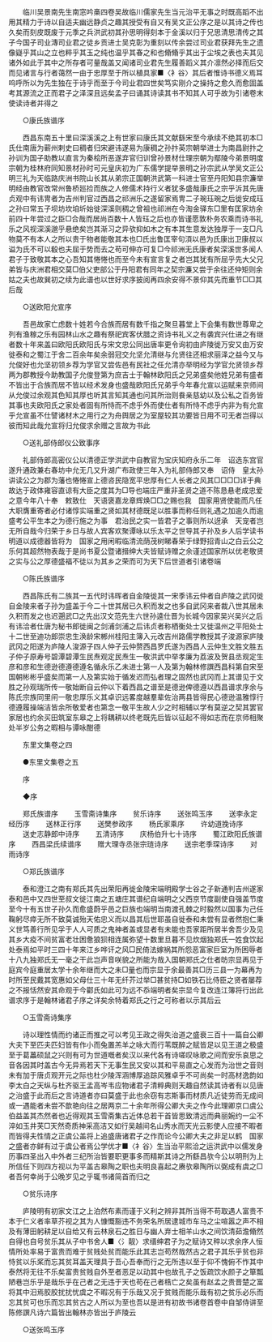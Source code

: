 <!-- { "loadSidebar": true } -->
　　临川吴景南先生南窓吟槀四卷吴故临川儒家先生当元治平无事之时既高蹈不出用其精力于诗以自适夫幽远静贞之趣其授受有自又有吴文正公序之是以其诗之传也久矣而刻皮既废于元季之兵洪武初其孙思明得刻本于金溪以归于兄思清思清传之其子今国子司业漙司业君之徒乡贡进士吴克彰为重刻以传余尝过司业君获拜先生之遗像嶷乎其山之立也粹乎其玉之纯也温乎其春之和也翛翛乎其出于尘埃之表也夫其见诸外如此于其中之所存者可量哉盖又闻诸司业君先生履善蹈义其介凛然必择而后交而见诸言与行者蔼然一由于忠厚至于所以植具家■〈衤谷〉其后者惟诗书德义焉耳呜呼所以为先生独在于诗乎而至于今司业君四世矣笃实刚介之操持之愈久而愈固盖考其源流之正而君子之泽深且远矣孟子曰诵其诗读其书不知其人可乎故为引诸卷末使读诗者并得之 

　　○康氏族谱序 

　　西昌东南五十里曰深溪溪之上有世家曰康氏其文献繇宋至今承续不绝其初本□氏仕南唐为蕲州剌史曰稠者归宋避讳遂易为康稠之孙抃英宗朝举进士为南昌尉抃之孙训为国子助教以直言为秦桧所恶遂弃官归训曾孙景材仕理宗朝为鄢陵今弟景明度宗朝为桂林府同知景材孙时可元皇庆初为广东儒学提举景明之孙宗武从学吴文正公明三礼为天临路庆洲书院山长其从弟宗正国朝洪武第一科进士官至丹阳知县宗濂举明经由教官改常州鲁桥廵捡而族之人修儒术持行义者犹多盛哉康氏之宗乎泝其先唐贞观中有讳冑者为吉州判官过西昌之祁洲乐之遂留家焉冑二子琬珏琬之后徙安成珏之孙曰常五子坝坊坎垍圻始徙深溪则稠之曾祖也祁洲在今淘金驿东□里有匡家坊余前四十年尝过之臣□合哉而居尚百数十人皆珏之后也亦皆谨愿敦朴务农乘而诗书礼乐之风视深溪邈乎悬绝矣岂其渐习之异欤抑如木之有本其生意发达独厚于一支□凡物莫不有本人之所以贵于物者能敬其本也□氏出鲁匡宰句湏以邑为氏康出卫康叔以谥为氏不可以殽也夫屈于势而去之苟可伸亦可复□今祁洲无氏康者矣深溪世多闻人君子于致敬其本之心吾知其惓惓也而至今未有宣言复之者岂其犹有所屈乎先大父兄弟皆与庆洲君相交莫□伯父吏部公于丹阳君有同年之契宗濂又尝于余往还仲矩则余姑之夫也故巽初之续为此谱也以世好求序披阅再四余安得不景仰其先而重节□□其后哉 

　　○送欧阳允宣序 

　　吾邑故家亡虑数十姓若今合族而居有数千指之聚旦暮堂上下会集有数世尊卑之列有渔稼之乐有园林山水之趣有祭祀宾客伏腊之资诗书礼义之有袭宾兴仕进之有继者数十年来盖曰欧阳氏欧阳氏与宋文忠公同出唐率更令询初由庐陵徙万安又由万安徙泰和之蜀江于舍二百余年矣余弱冠交允坚允清继与允贤往还相求丽泽之益今又与允俊好也允坚初领乡荐为学官又尝佐邑有民社之任允清亦举明经为学官允贤领乡荐两为郡教授今助教国子允俊登第为庶吉士于翰林欧阳氏之兄弟盛矣他姓兄弟有盛者不皆出于合族而居不皆以经术发身也盛哉欧阳氏兄弟乎今年春允宣以运赋来京师间从允俊过余观其色知其厚也听其言知其通也问其所治则飬亲慈幼以及公私之百务皆其事也夫欧阳氏之家处者固有所恃而不虑乎外而使仕者有所恃不虑乎内非为有允宣乎允宣虽不仕譬诸材木之用行之为舟舆居之为室屋较其功要皆日用不可无者岂得以彼而知此哉允宣将归允俊求余赠之言故为书此 

　　○送礼部侍郎仪公致事序 

　　礼部侍郎高密仪公以清德正学洪武中自教官为宝庆知府永乐二年　诏选东宫官遂升通政兼右春坊中允无几又升湖广布政使三年入为礼部侍郎又奉　诏侍　皇太孙讲读公之为郡为藩也惓惓宣上德咨民隐宽平忠厚有仁人长者之风其□□□□详于典故达于政体雍容直谅有大臣之度其为□导也端庄严重非圣贤之道不陈恳悬老成忠爱之意今年八十奉　敕致仕　天语褒嘉龙章辉焕□□之赐也我　国家用贤使能而凡任大职膺重寄者必付诸惇实端重之贤如其材德既足以胜事而称任则礼遇之加逾久而逾盛考公平生本之为德行施之为事　君治民之实一皆君子之事则所以迓承　天宠者岂无所自哉今归荣于乡日与故人宾客欢聚谭咏以乐太平之世导其子孙及乡人后学读书明道以成德器皆将为　国家之用闲暇临清流荫茂树睇春荣于绿野招青山之白云公之乐何其超然物表哉于是尚书夏公暨诸搢绅大夫皆赋诗赠之余谨述国家所以优老敬贤之实与公之厚德盛福不徒以为其乡之荣而可为天下后世道者引诸卷端 

　　○陈氏族谱序 

　　西昌陈氏有二族其一五代时讳晖者自金陵徙其一宋季讳云仲者自庐陵之武冈徙自金陵来者子孙为盛盖于今二十世其居已久积而发之也多自武冈来者裁八世其居未久积而发之也迟遡武□之先出汉文范先生六世孙逵仕晋为长城今因家吴兴吴兴之后有讳洽者仕唐为秘书郎徙闽之剑浦剑浦之后讳贞者称栖衡处士又徙温州之平阳处士十二世至迪功郎崇忠生涣龄宋郴州桂阳主簿入元改吉州路儒学教授其子浚源家庐陵武冈之阳遂为庐陵人浚源子四人仲子云仲赘西昌罗氏遂为西昌人云仲生文胜文胜五子仲子原寿号碧潭碧潭生民焘观定民焘生一敬洪武中举孝廉为荔波及贺县丞观定生彦和彦和生德逊德遵德遵名循永乐乙未进士第一人及第为翰林修譔西昌科第自宋至　国朝彬彬乎盛矣而第一人及第实始于循发迟而弘者理之固然也武冈而上其谱见于文胜之孙观瑞所传一敬始断自云仲以下着西昌之谱至是德逊俾德遵以西昌谱求序余与陈氏宗族同里闬一敬忠厚乐义其卓识远畧度越羣辈佐治两县皆得民心德逊温雅惇行德遵履操端洁皆余所敬爱者也第念一敬平生故人少之时相辅以学有莫逆之契其罢官家居也约余买田筑室东皋之上将耦耕以终老既先后皆以征起不得如志而在京师相聚处半岁公务之暇相与谭咏酣德 

　　东里文集卷之四 

　　●东里文集卷之五 

　　序 

　　◆序 

　　郑氏族谱序 
　　玉雪斋诗集序 
　　贫乐诗序 
　　送张鸣玉序 
　　送李永定经历序 
　　送林正行序 
　　送樊参政序 
　　杨氏家乘序 
　　许幼道挽诗序 
　　送史志静郎中诗序 
　　五清诗序 
　　庆杨伯升七十诗序 
　　蜀江欧阳氏族谱序 
　　西昌梁氏续谱序 
　　赠大理寺丞张宗琏诗序 
　　送宗老季琛诗序 
　　对雨诗序 

　　○郑氏族谱序 

　　泰和澄江之南有郑氏其先出荣阳再徙金陵宋端明殿学士谷之子新通判吉州遂家泰和邑中又四世至叔文徙江南之五塘庄其谱纪自端明之父西京节度副使自强盖节度至今十有五世子孙久而愈盛蔚乎邑之巨族也端明当南渡孔棘之时毅然以国事为己任鞠躬尽瘁无所不致莫诚殆天佑忠义而以昌其后世耶虽自徙泰和未尝有显者然抱仁秉义世笃善行所见孚于人人可质之鬼神者盖或显者有未能也吾家距所居半舍吾少及见其乡大疫不间贫富老壮困惫狼狈相连属弥望十数里旦暮不见炊烟独郑氏一姓食饮起处泰焉如平时三四十年来江乡哗讦之风□民倚法嫁祸其所怨恶富家巨室为所困辱者十八九独郑氏无一毫之干此岂声音咲貌之所能为哉入国朝郑氏之仕者昉宗显再见于庭宾今庭重居太学十余年继而大之未□量也而宗显于余最善其□历三县一为幕再为时所至民戴其宽惠如父母仕三十年无纤芥过举□甚贫持□如铁石比侍臣之贤者屡荐之不报恬然安其命观于今酄氏如此可为远不忝端明者矣宗显今复改连江簿将行出此谱求序于是翰林诸君子序之详矣余特着郑氏之行之可称者以示其后云 

　　○玉雪斋诗集序 

　　诗以理性情而约诸正而推之可以考见王政之得失治道之盛衰三百十一篇自公卿大夫下至匹夫匹妇皆有作小而兔置羔羊之咏大而行苇既醉之赋皆足以见王道之极盛至于葛藟硕鼠之兴则有可为世道嘅者矣汉以来代各有诗嗟叹咏歌之间而安乐哀思之音各因其时盖古今无异焉若天下无事生民又安以其和平易直之心发而为治世之音则未有加于唐贞观开元之际也杜少陵浑涵博厚追踪风雅卓乎不可尚矣一时高材逸韵如李太白之天纵与杜齐驱王孟高岑韦应物诸君子清粹典则天趣自然读其诗者有以见唐之治盛于此而后之言诗道者亦曰莫盛于此也余窃有志斯事而材质凡近徒劳而无成间或一遇能者未尝不歆艳向往之居两京二十余年所得公卿大夫之作今此理卿京口虞公伯益盖其杰然者也近得观其玉雪斋集古近体总若干首皆思致清远而典丽婉约一尘不淬如玉井芙□天然奇质神采高洁又如行吴越间名山秀水而天光云影使人应接不暇者而皆得夫性情之正虞公盖将上追盛唐诸君子之作而论今公卿大夫之非足以鹤　国家之盛者亦鲜有过于虞公者焉公学优才■〈衤谷〉生当治平熙洽之运洪武中以儒发身历事四圣出入中外者三纪所治皆要职更事多而精斯其诗之所繇昌欤今公以明刑为上所信任下则四方视以为平盖古皋陶之职也夫明良喜起之赓欤皋陶所以弼成有虞之□者吾何幸尚于公晚岁见之乎辄书诸简首而归之 

　　○贫乐诗序 

　　庐陵明有初家文江之上泊然布素而谨于义利之辨非其所当得不苟取遇人富贵不本于仁义者率草芥视之其为人慷慨豁违不务荣名所居逮城市车马之尘喧嚣之声不相及有薄田躬耕足以自给又有云林泉石之胜日与幽人弃士相羊山水之间饮清茹澹翛然自得也自号贫乐其从子中书舍人■〈氵靓〉求缙绅君子为之赋诗又稡以求余序人恒情所处率易于富贵而难于贫贱处贫而能乐此其志岂苟然哉然古之君子其乐乎贫也非恃贫以乐桨而忘其贫耳盖天理具于吾心吾奉而行之无所违以至于仰不愧俯不怍其中泰然将无往不乐矣富贵贫贱自外至者恶足以动其中也故孔子之饭疏饮水颜子之箪瓢陋巷岂乐乎是哉乐乎在己者之无违于天也苟在己者梏亡之矣虽有赵孟之贵晋楚之富将其中汨焉胶胶扰扰忧虞之不暇况有于乐哉又况于贫贱而能乐哉有初之贫乐必乐而忘其贫可也乐而忘其贫古之人所以为至也吾以是进有初故书诸卷首卷中自邹侍讲至陈修譔凡诗六篇皆出翰林亦皆出于庐陵云 

　　○送张鸣玉序 

